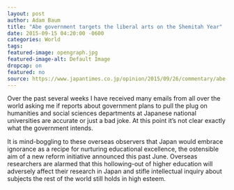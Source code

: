 ```yaml
---
layout: post
author: Adam Baum 
title: "Abe government targets the liberal arts on the Shemitah Year"
date: 2015-09-15 04:20:00 -0600
categories: World  
tags: 
featured-image: opengraph.jpg
featured-image-alt: Default Image
dropcap: on 
featured: no 
source: https://www.japantimes.co.jp/opinion/2015/09/26/commentary/abe-government-targets-liberal-arts/
---
```

Over the past several weeks I have received many emails from all over the world asking me if reports about government plans to pull the plug on humanities and social sciences departments at Japanese national universities are accurate or just a bad joke. At this point it’s not clear exactly what the government intends.

It is mind-boggling to these overseas observers that Japan would embrace ignorance as a recipe for nurturing educational excellence, the ostensible aim of a new reform initiative announced this past June. Overseas researchers are alarmed that this hollowing-out of higher education will adversely affect their research in Japan and stifle intellectual inquiry about subjects the rest of the world still holds in high esteem.


